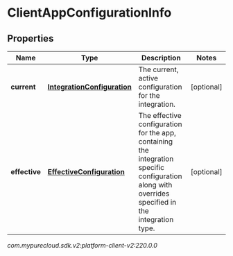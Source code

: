 # ClientAppConfigurationInfo


## Properties

| Name | Type | Description | Notes |
| ------------ | ------------- | ------------- | ------------- |
| **current** | [**IntegrationConfiguration**](IntegrationConfiguration) | The current, active configuration for the integration. |  [optional] |
| **effective** | [**EffectiveConfiguration**](EffectiveConfiguration) | The effective configuration for the app, containing the integration specific configuration along with overrides specified in the integration type. |  [optional] |




_com.mypurecloud.sdk.v2:platform-client-v2:220.0.0_
